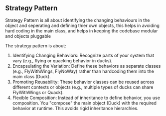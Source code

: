 ## Strategy Pattern

Strategy Pattern is all about identifying the changing behaviours in the object and seperating and defining thier own objects, this helps in avoiding hard coding in the main class, and helps in keeping the codebase modular and objects pluggable

The strategy pattern is about:

1. Identifying Changing Behaviors:
   Recognize parts of your system that vary (e.g., flying or quacking behavior in ducks).
2. Encapsulating the Variation:
   Define these behaviors as separate classes (e.g., FlyWithWings, FlyNoWay) rather than hardcoding them into the main class (Duck).
3. Promoting Reusability:
   These behavior classes can be reused across different contexts or objects (e.g., multiple types of ducks can share FlyWithWings or Quack).
4. Flexible Composition:
   Instead of inheritance to define behavior, you use composition. You "compose" the main object (Duck) with the required behavior at runtime. This avoids rigid inheritance hierarchies.
